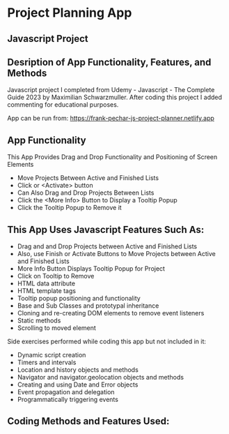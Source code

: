 # Project Planning App 
## Javascript Project
## Desription of App Functionality, Features, and Methods

Javascript project I completed from Udemy - Javascript - The Complete Guide 2023 by Maximilian Schwarzmuller. After coding this project I added commenting for educational purposes.

App can be run from: https://frank-pechar-js-project-planner.netlify.app

## App Functionality

This App Provides Drag and Drop Functionality and Positioning of Screen Elements

- Move Projects Between Active and Finished Lists
- Click <Finish> or &lt;Activate&gt; button
- Can Also Drag and Drop Projects Between Lists
- Click the &lt;More Info&gt; Button to Display a Tooltip Popup
- Click the Tooltip Popup to Remove it

## This App Uses Javascript Features Such As:

- Drag and and Drop Projects between Active and Finished Lists
- Also, use Finish or Activate Buttons to Move Projects between Active and Finished Lists
- More Info Button Displays Tooltip Popup for Project
- Click on Tooltip to Remove
- HTML data attribute
- HTML template tags
- Tooltip popup positioning and functionality
- Base and Sub Classes and prototypal inheritance
- Cloning and re-creating DOM elements to remove event listeners
- Static methods
- Scrolling to moved element

Side exercises performed while coding this app but not included in it:

- Dynamic script creation
- Timers and intervals
- Location and history objects and methods
- Navigator and navigator.geolocation objects and methods
- Creating and using Date and Error objects
- Event propagation and delegation
- Programmatically triggering events

## Coding Methods and Features Used:

